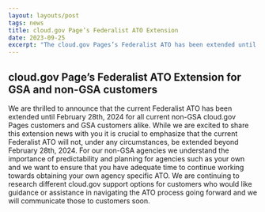```yaml
---
layout: layouts/post
tags: news
title: cloud.gov Page’s Federalist ATO Extension
date: 2023-09-25
excerpt: "The cloud.gov Pages’s Federalist ATO has been extended until February 28th, 2024"
---
```


## cloud.gov Page’s Federalist ATO Extension for GSA and non-GSA customers

We are thrilled to announce that the current Federalist ATO has been extended until February 28th, 2024 for all current non-GSA cloud.gov Pages customers and GSA customers alike. While we are excited to share this extension news with you it is crucial to emphasize that the current Federalist ATO will not, under any circumstances, be extended beyond February 28th, 2024. For our non-GSA agencies we understand the importance of predictability and planning for agencies such as your own and we want to ensure that you have adequate time to continue working towards obtaining your own agency specific ATO. We are continuing to research different cloud.gov support options for customers who would like guidance or assistance in navigating the ATO process going forward and we will communicate those to customers soon.   
